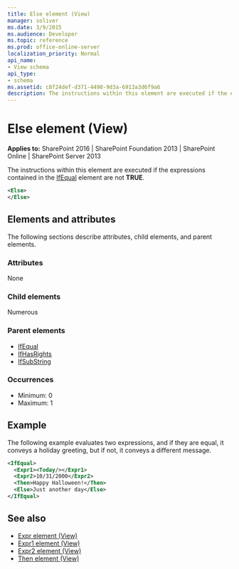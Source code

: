 ```yaml
---
title: Else element (View)
manager: soliver
ms.date: 3/9/2015
ms.audience: Developer
ms.topic: reference
ms.prod: office-online-server
localization_priority: Normal
api_name:
- View schema
api_type:
- schema
ms.assetid: c8f24def-d371-4490-9d3a-6913a3d6f9a6
description: The instructions within this element are executed if the expressions contained in the IfEqual element are not TRUE.
---
```


# Else element (View)

**Applies to:** SharePoint 2016 | SharePoint Foundation 2013 | SharePoint Online | SharePoint Server 2013
  
The instructions within this element are executed if the expressions contained in the [IfEqual](ifequal-element-view.md) element are not **TRUE**.
  
```XML
<Else>
</Else>
```

## Elements and attributes

The following sections describe attributes, child elements, and parent elements.

### Attributes

None
   
### Child elements

Numerous 
   
### Parent elements

- [IfEqual](ifequal-element-view.md)
- [IfHasRights](ifhasrights-element-view.md)
- [IfSubString](ifsubstring-element-view.md)
   
### Occurrences

- Minimum: 0 
- Maximum: 1  
   
## Example

The following example evaluates two expressions, and if they are equal, it conveys a holiday greeting, but if not, it conveys a different message.
  
```XML
<IfEqual>
  <Expr1><Today/></Expr1>
  <Expr2>10/31/2000</Expr2>
  <Then>Happy Halloween!</Then>
  <Else>Just another day</Else>
</IfEqual>
```

## See also

- [Expr element (View)](expr-element-view.md)  
- [Expr1 element (View)](expr1-element-view.md)  
- [Expr2 element (View)](expr2-element-view.md)
- [Then element (View)](then-element-view.md)

